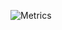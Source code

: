 ![Metrics](https://metrics.lecoq.io/GrzegorzCymborski?template=classic&isocalendar=1&people=1&base.indepth=false&isocalendar.duration=half-year&people.limit=24&people.identicons=false&people.identicons.hide=false&people.size=28&people.types=followers%2C%20following&people.shuffle=false&config.timezone=Europe%2FBerlin)
